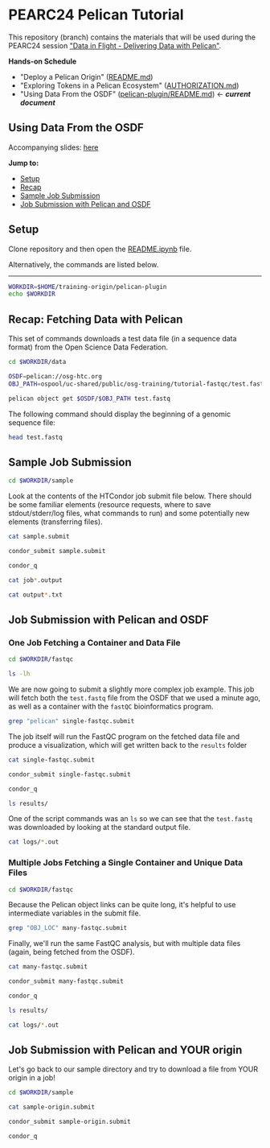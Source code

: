 # PEARC24 Pelican Tutorial

This repository (branch) contains the materials that will be used during the PEARC24 session ["Data in Flight - Delivering Data with Pelican"](https://web.cvent.com/event/f318e73c-2230-432a-a044-b75625020543/websitePage:afd80266-008e-414b-9f94-2fd9b4dd1924?session=5dcb0b3d-1e72-4696-ad36-a3653eccf5f0&shareLink=true).

**Hands-on Schedule**

- "Deploy a Pelican Origin" ([README.md](/README.md))
- "Exploring Tokens in a Pelican Ecosystem" ([AUTHORIZATION.md](/AUTHORIZATION.md))
- "Using Data From the OSDF" ([pelican-plugin/README.md](/pelican-plugin/README.md)) <- ***current document***

## Using Data From the OSDF

Accompanying slides: [here](https://docs.google.com/presentation/d/1RrSfgQIgDNI6EboqSOk-7OVRTlSfcdmPsI73JrjGzsQ/edit#slide=id.g2ed4e8e0b58_0_0)

**Jump to:**

* [Setup](#setup)
* [Recap](#recap-fetching-data-with-pelican)
* [Sample Job Submission](#sample-job-submission)
* [Job Submission with Pelican and OSDF](#job-submission-with-pelican-and-osdf)

## Setup

Clone repository and then open the [README.ipynb](README.ipynb) file.

Alternatively, the commands are listed below. 

-----

```bash
WORKDIR=$HOME/training-origin/pelican-plugin
echo $WORKDIR
```

## Recap: Fetching Data with Pelican

This set of commands downloads a test data file (in a sequence data format) from the Open Science Data Federation. 


```bash
cd $WORKDIR/data

OSDF=pelican://osg-htc.org
OBJ_PATH=ospool/uc-shared/public/osg-training/tutorial-fastqc/test.fastq
```


```bash
pelican object get $OSDF/$OBJ_PATH test.fastq
```

The following command should display the beginning of a genomic sequence file: 


```bash
head test.fastq
```

## Sample Job Submission


```bash
cd $WORKDIR/sample
```

Look at the contents of the HTCondor job submit file below. There should be some familiar elements (resource requests, where to save stdout/stderr/log files, what commands to run) and some potentially new elements (transferring files). 


```bash
cat sample.submit
```


```bash
condor_submit sample.submit
```


```bash
condor_q
```


```bash
cat job*.output
```


```bash
cat output*.txt
```

## Job Submission with Pelican and OSDF

### One Job Fetching a Container and Data File


```bash
cd $WORKDIR/fastqc
```


```bash
ls -lh
```

We are now going to submit a slightly more complex job example. This job will fetch both the `test.fastq` file from the OSDF that we used a minute ago, as well as a container with the `fastQC` bioinformatics program. 


```bash
grep "pelican" single-fastqc.submit
```

The job itself will run the FastQC program on the fetched data file and produce a visualization, which will get written back to the `results` folder


```bash
cat single-fastqc.submit
```


```bash
condor_submit single-fastqc.submit
```


```bash
condor_q
```


```bash
ls results/
```

One of the script commands was an `ls` so we can see that the `test.fastq` was downloaded by looking at the standard output file. 


```bash
cat logs/*.out
```

### Multiple Jobs Fetching a Single Container and Unique Data Files


```bash
cd $WORKDIR/fastqc
```

Because the Pelican object links can be quite long, it's helpful to use intermediate variables in the submit file. 


```bash
grep "OBJ_LOC" many-fastqc.submit
```

Finally, we'll run the same FastQC analysis, but with multiple data files (again, being fetched from the OSDF). 


```bash
cat many-fastqc.submit
```


```bash
condor_submit many-fastqc.submit
```


```bash
condor_q
```


```bash
ls results/
```


```bash
cat logs/*.out
```

## Job Submission with Pelican and YOUR origin

Let's go back to our sample directory and try to download a file from YOUR origin in a job!


```bash
cd $WORKDIR/sample
```


```bash
cat sample-origin.submit
```


```bash
condor_submit sample-origin.submit
```


```bash
condor_q
```
